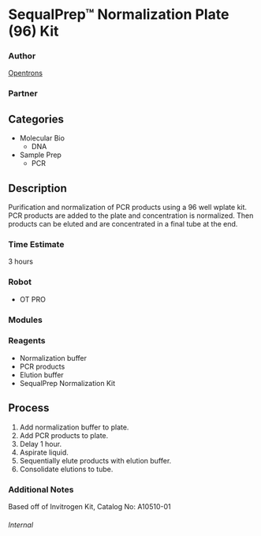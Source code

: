 # SequalPrep™ Normalization Plate (96) Kit

### Author
[Opentrons](url)

### Partner

## Categories
* Molecular Bio
	* DNA
* Sample Prep
	* PCR

## Description
Purification and normalization of PCR products using a 96 well wplate kit.  PCR products are added to the plate and concentration is normalized.  Then products can be eluted and are concentrated in a final tube at the end.

### Time Estimate
3 hours

### Robot
* OT PRO 

### Modules

### Reagents
* Normalization buffer
* PCR products
* Elution buffer
* SequalPrep Normalization Kit

## Process
1. Add normalization buffer to plate.
2. Add PCR products to plate.
3. Delay 1 hour.
4. Aspirate liquid.
5. Sequentially elute products with elution buffer.
6. Consolidate elutions to tube.


### Additional Notes
Based off of Invitrogen Kit, Catalog No: A10510-01


###### Internal
